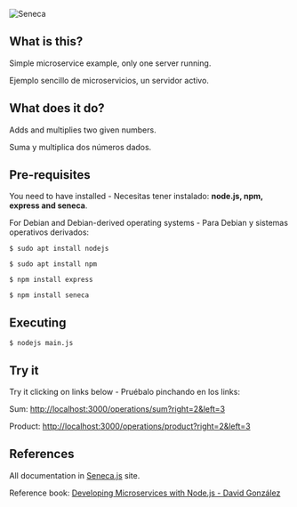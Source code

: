 ![Seneca](http://senecajs.org/files/assets/seneca-logo.png)

## What is this?
Simple microservice example, only one server running.
 
Ejemplo sencillo de microservicios, un servidor activo.


## What does it do?
Adds and multiplies two given numbers.

Suma y multiplica dos números dados.


## Pre-requisites
You need to have installed - Necesitas tener instalado: __node.js, npm, express and seneca__.

For Debian and Debian-derived operating systems - Para Debian y sistemas operativos derivados:
```
$ sudo apt install nodejs

$ sudo apt install npm

$ npm install express

$ npm install seneca
```


## Executing
```
$ nodejs main.js
```


## Try it
 Try it clicking on links below - Pruébalo pinchando en los links:
 
 Sum: [http://localhost:3000/operations/sum?right=2&left=3](http://localhost:3000/operations/sum?right=2&left=3)
 	      
 Product: [http://localhost:3000/operations/product?right=2&left=3](http://localhost:3000/operations/product?right=2&left=3) 


## References
All documentation in [Seneca.js](http://senecajs.org) site.

Reference book: [Developing Microservices with Node.js - David González](https://www.packtpub.com/web-development/developing-microservices-nodejs)
